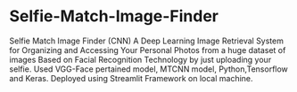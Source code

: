 # Selfie-Match-Image-Finder
Selfie Match Image Finder (CNN) A Deep Learning Image Retrieval System for Organizing and  Accessing Your Personal Photos from a huge dataset of images  Based on Facial Recognition Technology by just uploading your  selfie. Used VGG-Face pertained model, MTCNN model, Python,Tensorflow and Keras.
Deployed using Streamlit Framework on local machine.
